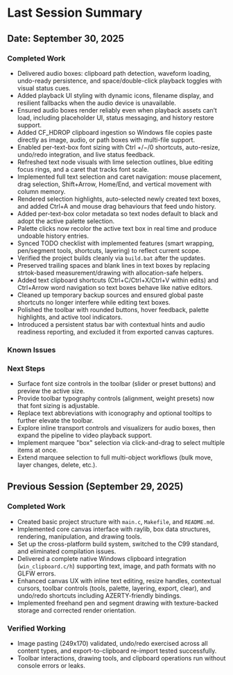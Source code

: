 # Last Session Summary

## Date: September 30, 2025

### Completed Work
- Delivered audio boxes: clipboard path detection, waveform loading, undo-ready persistence, and space/double-click playback toggles with visual status cues.
- Added playback UI styling with dynamic icons, filename display, and resilient fallbacks when the audio device is unavailable.
- Ensured audio boxes render reliably even when playback assets can’t load, including placeholder UI, status messaging, and history restore support.
- Added CF_HDROP clipboard ingestion so Windows file copies paste directly as image, audio, or path boxes with multi-file support.
- Enabled per-text-box font sizing with Ctrl +/−/0 shortcuts, auto-resize, undo/redo integration, and live status feedback.
- Refreshed text node visuals with lime selection outlines, blue editing focus rings, and a caret that tracks font scale.
- Implemented full text selection and caret navigation: mouse placement, drag selection, Shift+Arrow, Home/End, and vertical movement with column memory.
- Rendered selection highlights, auto-selected newly created text boxes, and added Ctrl+A and mouse drag behaviours that feed undo history.
- Added per-text-box color metadata so text nodes default to black and adopt the active palette selection.
- Palette clicks now recolor the active text box in real time and produce undoable history entries.
- Synced TODO checklist with implemented features (smart wrapping, pen/segment tools, shortcuts, layering) to reflect current scope.
- Verified the project builds cleanly via `build.bat` after the updates.
- Preserved trailing spaces and blank lines in text boxes by replacing strtok-based measurement/drawing with allocation-safe helpers.
- Added text clipboard shortcuts (Ctrl+C/Ctrl+X/Ctrl+V within edits) and Ctrl+Arrow word navigation so text boxes behave like native editors.
- Cleaned up temporary backup sources and ensured global paste shortcuts no longer interfere while editing text boxes.
- Polished the toolbar with rounded buttons, hover feedback, palette highlights, and active tool indicators.
- Introduced a persistent status bar with contextual hints and audio readiness reporting, and excluded it from exported canvas captures.

### Known Issues

### Next Steps
- Surface font size controls in the toolbar (slider or preset buttons) and preview the active size.
- Provide toolbar typography controls (alignment, weight presets) now that font sizing is adjustable.
- Replace text abbreviations with iconography and optional tooltips to further elevate the toolbar.
- Explore inline transport controls and visualizers for audio boxes, then expand the pipeline to video playback support.
- Implement marquee "box" selection via click-and-drag to select multiple items at once.
- Extend marquee selection to full multi-object workflows (bulk move, layer changes, delete, etc.).

## Previous Session (September 29, 2025)

### Completed Work
- Created basic project structure with `main.c`, `Makefile`, and `README.md`.
- Implemented core canvas interface with raylib, box data structures, rendering, manipulation, and drawing tools.
- Set up the cross-platform build system, switched to the C99 standard, and eliminated compilation issues.
- Delivered a complete native Windows clipboard integration (`win_clipboard.c/h`) supporting text, image, and path formats with no GLFW errors.
- Enhanced canvas UX with inline text editing, resize handles, contextual cursors, toolbar controls (tools, palette, layering, export, clear), and undo/redo shortcuts including AZERTY-friendly bindings.
- Implemented freehand pen and segment drawing with texture-backed storage and corrected render orientation.

### Verified Working
- Image pasting (249x170) validated, undo/redo exercised across all content types, and export-to-clipboard re-import tested successfully.
- Toolbar interactions, drawing tools, and clipboard operations run without console errors or leaks.